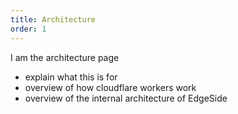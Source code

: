 ```yaml
---
title: Architecture
order: 1
---
```

I am the architecture page
* explain what this is for
* overview of how cloudflare workers work
* overview of the internal architecture of EdgeSide

